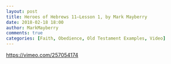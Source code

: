 ```yaml
---
layout: post
title: Heroes of Hebrews 11—Lesson 1, by Mark Mayberry
date: 2018-02-18 18:00
author: MarkMayberry
comments: true
categories: [Faith, Obedience, Old Testament Examples, Video]
---
```

https://vimeo.com/257054174
